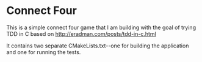 # Connect Four

This is a simple connect four game that I am building with the goal of trying TDD in C based on http://eradman.com/posts/tdd-in-c.html

It contains two separate CMakeLists.txt--one for building the application and one for running the tests.
